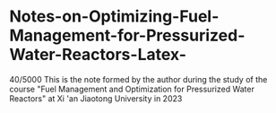 # Notes-on-Optimizing-Fuel-Management-for-Pressurized-Water-Reactors-Latex-
 40/5000 This is the note formed by the author during the study of the course "Fuel Management and Optimization for Pressurized Water Reactors" at Xi 'an Jiaotong University in 2023
